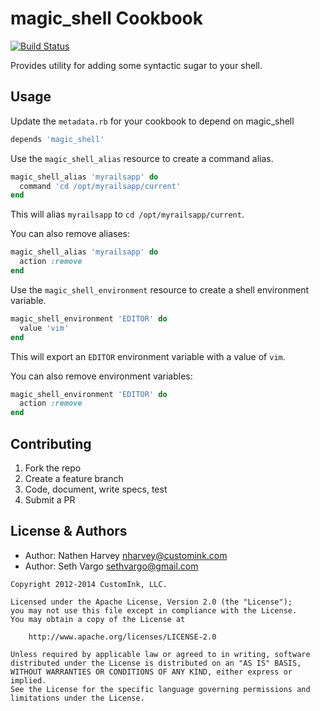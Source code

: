 magic_shell Cookbook
====================
[![Build Status](https://secure.travis-ci.org/customink-webops/magic_shell.png)](http://travis-ci.org/customink-webops/magic_shell)

Provides utility for adding some syntactic sugar to your shell.

Usage
-----
Update the `metadata.rb` for your cookbook to depend on magic_shell

```ruby
depends 'magic_shell'
```

Use the `magic_shell_alias` resource to create a command alias.

```ruby
magic_shell_alias 'myrailsapp' do
  command 'cd /opt/myrailsapp/current'
end
```

This will alias `myrailsapp` to `cd /opt/myrailsapp/current`.

You can also remove aliases:

```ruby
magic_shell_alias 'myrailsapp' do
  action :remove
end
```

Use the `magic_shell_environment` resource to create a shell environment variable.

```ruby
magic_shell_environment 'EDITOR' do
  value 'vim'
end
```

This will export an `EDITOR` environment variable with a value of `vim`.

You can also remove environment variables:

```ruby
magic_shell_environment 'EDITOR' do
  action :remove
end
```

Contributing
------------
1. Fork the repo
2. Create a feature branch
3. Code, document, write specs, test
4. Submit a PR


License & Authors
-----------------
- Author: Nathen Harvey <nharvey@customink.com>
- Author: Seth Vargo <sethvargo@gmail.com>

```text
Copyright 2012-2014 CustomInk, LLC.

Licensed under the Apache License, Version 2.0 (the "License");
you may not use this file except in compliance with the License.
You may obtain a copy of the License at

    http://www.apache.org/licenses/LICENSE-2.0

Unless required by applicable law or agreed to in writing, software
distributed under the License is distributed on an "AS IS" BASIS,
WITHOUT WARRANTIES OR CONDITIONS OF ANY KIND, either express or implied.
See the License for the specific language governing permissions and
limitations under the License.
```

